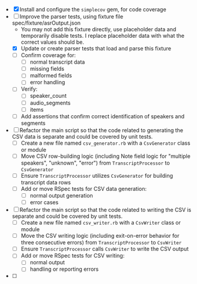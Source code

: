 - [x] Install and configure the `simplecov` gem, for code coverage
- [ ] Improve the parser tests, using fixture file spec/fixture/asrOutput.json
  - You may not add this fixture directly, use placeholder data and temporarily disable tests. I replace placeholder data with what the correct values should be.
  - [x] Update or create parser tests that load and parse this fixture
  - [ ] Confirm coverage for:
    - [ ] normal transcript data
    - [ ] missing fields
    - [ ] malformed fields
    - [ ] error handling
  - [ ] Verify:
    - [ ] speaker_count
    - [ ] audio_segments
    - [ ] items
  - [ ] Add assertions that confirm correct identification of speakers and segments

- [ ] Refactor the main script so that the code related to generating the CSV data is separate and could be covered by unit tests.
  - [ ] Create a new file named `csv_generator.rb` with a `CsvGenerator` class or module
  - [ ] Move CSV row-building logic (including Note field logic for "multiple speakers", "unknown", "error") from `TranscriptProcessor` to `CsvGenerator`
  - [ ] Ensure `TranscriptProcessor` utilizes `CsvGenerator` for building transcript data rows
  - [ ] Add or move RSpec tests for CSV data generation:
    - [ ] normal output generation
    - [ ] error cases

- [ ] Refactor the main script so that the code related to writing the CSV is separate and could be covered by unit tests.
  - [ ] Create a new file named `csv_writer.rb` with a `CsvWriter` class or module
  - [ ] Move the CSV writing logic (including exit-on-error behavior for three consecutive errors) from `TranscriptProcessor` to `CsvWriter`
  - [ ] Ensure `TranscriptProcessor` calls `CsvWriter` to write the CSV output
  - [ ] Add or move RSpec tests for CSV writing:
    - [ ] normal output
    - [ ] handling or reporting errors

- [ ] 
